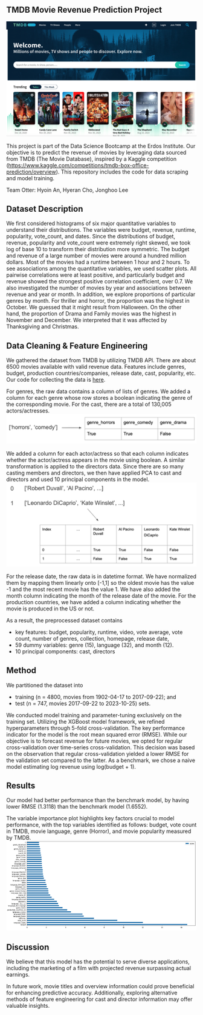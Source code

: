 ## TMDB Movie Revenue Prediction Project

![TMDB](Figure/tmdb.png)

This project is part of the Data Science Bootcamp at the Erdos Institute. Our objective is to predict the revenue of movies by leveraging data sourced from TMDB (The Movie Database), inspired by a Kaggle competition (https://www.kaggle.com/competitions/tmdb-box-office-prediction/overview). This repository includes the code for data scraping and model training.

Team Otter: Hyoin An, Hyeran Cho, Jonghoo Lee

## Dataset Description
We first considered histograms of six major quantitative variables to understand their distributions. The variables were budget, revenue, runtime, popularity, vote_count, and dates. Since the distributions of budget, revenue, popularity and vote_count were extremely right skewed, we took log of base 10 to transform their distribution more symmetric. The budget and revenue of a large number of movies were around a hundred million dollars. Most of the movies had a runtime between 1 hour and 2 hours. To see associations among the quantitative variables, we used scatter plots. All pairwise correlations were at least positive, and particularly budget and revenue showed the strongest positive correlation coefficient, over 0.7. We also investigated the number of movies by year and associations between revenue and year or month. In addition, we explore proportions of particular genres by month. For thriller and horror, the proportion was the highest in October. We guessed that it might result from Halloween. On the other hand, the proportion of Drama and Family movies was the highest in November and December. We interpreted that it was affected by Thanksgiving and Christmas.

## Data Cleaning & Feature Engineering

We gathered the dataset from TMDB by utilizing TMDB API. There are about 6500 movies available with valid revenue data. Features include genres, budget, production countries/companies, release date, cast, popularity, etc. Our code for collecting the data is [here](data/tmdb.py).

For genres, the raw data contains a column of lists of genres. We added a column for each genre whose row stores a boolean indicating the genre of the corresponding movie. For the cast, there are a total of 130,005 actors/actresses. 
![genre](Figure/genres.png)

We added a column for each actor/actress so that each column indicates whether the actor/actress appears in the movie using boolean. A similar transformation is applied to the directors data. Since there are so many casting members and directors, we then have applied PCA to cast and directors and used 10 principal components in the model.
![case](Figure/cast.png)

For the release date, the raw data is in datetime format. We have normalized them by mapping them linearly onto [-1,1] so the oldest movie has the value -1 and the most recent movie has the value 1. We have also added the month column indicating the month of the release date of the movie. For the production countries, we have added a column indicating whether the movie is produced in the US or not. 

As a result, the preprocessed dataset contains
* key features: budget, popularity, runtime, video, vote average, vote count, number of genres, collection, homepage, release date,
* 59 dummy variables: genre (15), language (32), and month (12).
* 10 principal components: cast, directors

## Method
We partitioned the dataset into 
* training (n = 4800, movies from 1902-04-17 to 2017-09-22); and
* test (n = 747, movies 2017-09-22 to 2023-10-25) sets.

We conducted model training and parameter-tuning exclusively on the training set. Utilizing the XGBoost model framework, we refined hyperparameters through 5-fold cross-validation. The key performance indicator for the model is the root mean squared error (RMSE). 
While our objective is to forecast revenue for future movies, we opted for regular cross-validation over time-series cross-validation. This decision was based on the observation that regular cross-validation yielded a lower RMSE for the validation set compared to the latter. As a benchmark, we chose a naive model estimating log revenue using log(budget + 1). 

## Results
Our model had better performance than the benchmark model, by having lower RMSE (1.3118) than the benchmark model (1.6552).

The variable importance plot highlights key factors crucial to model performance, with the top variables identified as follows: budget, vote count in TMDB, movie language, genre (Horror), and movie popularity measured by TMDB.
![Variance Importance plot](Figure/Vimportance.png)


## Discussion
We believe that this model has the potential to serve diverse applications, including the marketing of a film with projected revenue surpassing actual earnings.

In future work, movie titles and overview information could prove beneficial for enhancing predictive accuracy. Additionally, exploring alternative methods of feature engineering for cast and director information may offer valuable insights.

